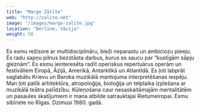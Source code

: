 ```yaml
---
title: "Margo Zālīte"
web: "http://zalite.net"
image: "/images/margo-zalite.jpg"
location: "Berlīne, Vācija"
weight: 50
---
```


Es esmu režisore ar multidisciplināru, bieži neparastu un ambiciozu pieeju. Es radu sapņu pilnus bezstāsta darbus, kurus es saucu par “kustīgām sāpju gleznām”. Es esmu ieinteresēta radīt operiskus repertuārus operām un festivāliem Eiropā, Āzijā, Amerikā, Antarktikā un Atlantīdā. Es ļoti labprāt saglabātu Krievu un Baroka muzikālā mantojuma interpretēšanas iespēju. Man ļoti patīk arhitektūra, atropoloģija, bioloģija un telplaika izplešana ar muzikālā teātra palīdzību. Kūleņošana caur nesaskaitāmajām mentalitātēm un pasaules skatījumiem ir mana atbilde satrauktajai Rietumeiropai. Esmu sibīriete no Rīgas. Dzimusi 1980. gadā.
